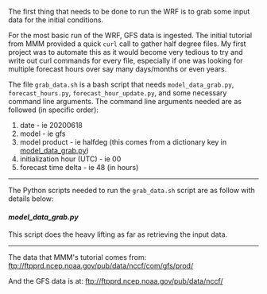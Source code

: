 The first thing that needs to be done to run the WRF is to grab some input data for the initial conditions. 

For the most basic run of the WRF, GFS data is ingested. The initial tutorial from MMM provided a quick ```curl``` call to gather half degree files. My first project was to automate this as it would become very tedious to try and write out curl commands for every file, especially if one was looking for multiple forecast hours over say many days/months or even years.

The file ```grab_data.sh``` is a bash script that needs ```model_data_grab.py```, ```forecast_hours.py```, ```forecast_hour_update.py```, and some necessary command line arguments. 
The command line arguments needed are as followed (in specific order):
<ol>
<li>date - ie 20200618</li>
<li>model - ie gfs</li>
<li>model product - ie halfdeg (this comes from a dictionary key in <a href="https://github.com/MethaneRain/wrf-model-basics/blob/master/scripts/model_data_grab.py">model_data_grab.py</a>)</li>
<li>initialization hour (UTC) - ie 00</li>
<li>forecast time delta - ie 48 (in hours)</li>
</ol>

---

The Python scripts needed to run the ```grab_data.sh``` script are as follow with details below:

<h4><strong><em>model_data_grab.py</em></strong></h4>

This script does the heavy lifting as far as retrieving the input data. 

---

The data that MMM's tutorial comes from: 
<a href="ftp://ftpprd.ncep.noaa.gov/pub/data/nccf/com/gfs/prod/">ftp://ftpprd.ncep.noaa.gov/pub/data/nccf/com/gfs/prod/</a>

And the GFS data is at:
<a href="ftp://ftpprd.ncep.noaa.gov/pub/data/nccf/">ftp://ftpprd.ncep.noaa.gov/pub/data/nccf/</a>

